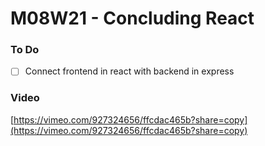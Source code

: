 # M08W21 - Concluding React

### To Do

- [ ] Connect frontend in react with backend in express

### Video

[https://vimeo.com/927324656/ffcdac465b?share=copy](https://vimeo.com/927324656/ffcdac465b?share=copy)
